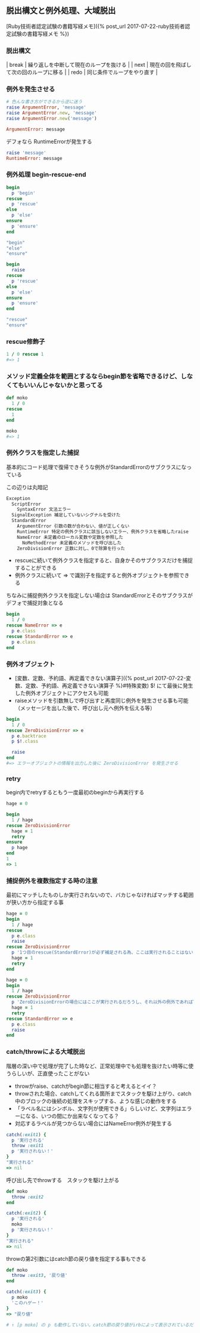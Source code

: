 ## 脱出構文と例外処理、大域脱出

[Ruby技術者認定試験の書籍写経メモ]({% post_url 2017-07-22-ruby技術者認定試験の書籍写経メモ %})

### 脱出構文

| break | 繰り返しを中断して現在のループを抜ける |
| next  | 現在の回を飛ばして次の回のループに移る |
| redo  | 同じ条件でループをやり直す             |

### 例外を発生させる

```ruby
# 色んな書き方ができるから逆に迷う
raise ArgumentError, 'message'
raise ArgumentError.new, 'message'
raise ArgumentError.new('message')

ArgumentError: message
```

デフォなら RuntimeErrorが発生する

```ruby
raise 'message'
RuntimeError: message
```

### 例外処理 begin-rescue-end

```ruby
begin
  p 'begin'
rescue
  p 'rescue'
else
  p 'else'
ensure
  p 'ensure'
end

"begin"
"else"
"ensure"
```

```ruby
begin
  raise
rescue
  p 'rescue'
else
  p 'else'
ensure
  p 'ensure'
end

"rescue"
"ensure"
```

### rescue修飾子

```ruby
1 / 0 rescue 1
#=> 1
```

### メソッド定義全体を範囲とするならbegin節を省略できるけど、しなくてもいいんじゃないかと思ってる

```ruby
def moko
  1 / 0
rescue
  1
end

moko
#=> 1
```

### 例外クラスを指定した捕捉

基本的にコード処理で復帰できそうな例外がStandardErrorのサブクラスになっている

この辺りは丸暗記

```txt
Exception
  ScriptError
    SyntaxError 文法エラー
  SignalException 補足していないシグナルを受けた
  StandardError
    ArgumentError 引数の数が合わない、値が正しくない
    RuntimeError 特定の例外クラスに該当しないエラー、例外クラスを省略したraise
    NameError 未定義のローカル変数や定数を参照した
      NoMethodError 未定義のメソッドを呼び出した
    ZeroDivisionError 正数に対し、0で除算を行った
```

- rescueに続いて例外クラスを指定すると、自身かそのサブクラスだけを捕捉することができる
- 例外クラスに続いて => で識別子を指定すると例外オブジェクトを参照できる

ちなみに捕捉例外クラスを指定しない場合は StandardErrorとそのサブクラスがデフォで捕捉対象となる

```ruby
begin
  1 / 0
rescue NameError => e
  p e.class
rescue StandardError => e
  p e.class
end
```

### 例外オブジェクト

- [変数、定数、予約語、再定義できない演算子]({% post_url 2017-07-22-変数、定数、予約語、再定義できない演算子 %}#特殊変数) $! にて最後に発生した例外オブジェクトにアクセスも可能
- raiseメソッドを引数無しで呼び出すと再度同じ例外を発生させる事も可能（メッセージを出した後で、呼び出し元へ例外を伝える等）

```ruby
begin
  1 / 0
rescue ZeroDivisionError => e
  p e.backtrace
  p $!.class

  raise
end
#=> エラーオブジェクトの情報を出力した後に ZeroDivisionError を発生させる
```

### retry

begin内でretryするともう一度最初のbeginから再実行する

```ruby
hage = 0

begin
  1 / hage
rescue ZeroDivisionError
  hage = 1
  retry
ensure
  p hage
end
1
=> 1
```

### 捕捉例外を複数指定する時の注意

最初にマッチしたものしか実行されないので、バカじゃなければマッチする範囲が狭い方から指定する事

```ruby
hage = 0
begin
  1 / hage
rescue
  p e.class
  raise
rescue ZeroDivisionError
  p '1つ目のrescue(StandardError)が必ず補足される為、ここは実行されることはない'
  hage = 1
  retry
end
```

```ruby
hage = 0
begin
  1 / hage
rescue ZeroDivisionError
  p 'ZeroDivisionErrorの場合にはここが実行されるだろうし、それ以外の例外であれば下のrescueが実行される'
  hage = 1
  retry
rescue StandardError => e
  p e.class
  raise
end
```

### catch/throwによる大域脱出

階層の深い中で処理が完了した時など、正常処理中でも処理を抜けたい時等に使うらしいが、正直使ったことがない

- throwがraise、catchがbegin節に相当すると考えるとイイ？
- throwされた場合、catchしてくれる箇所までスタックを駆け上がり、catch中のブロックの後続の処理をスキップする、ような感じの動作をする
- 「ラベル名にはシンボル、文字列が使用できる」らしいけど、文字列はエラーになる、いつの間にか出来なくなってる？
- 対応するラベルが見つからない場合にはNameError例外が発生する

```ruby
catch(:exit1) {
  p '実行される'
  throw :exit1
  p '実行されない！'
}
"実行される"
=> nil
```

呼び出し先でthrowする　スタックを駆け上がる

```ruby
def moko
  throw :exit2
end

catch(:exit2) {
  p '実行される'
  moko
  p '実行されない！'
}
"実行される"
=> nil
```

throwの第2引数にはcatch節の戻り値を指定する事もできる

```ruby
def moko
  throw :exit3, '戻り値'
end

catch(:exit3) {
  p moko
  'このハゲー！'
}
=> "戻り値"

# ↑ [p moko] の p も動作していない。catch節の戻り値がirbによって表示されているだけということに注意
```
